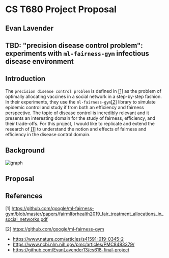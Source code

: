 # CS T680 Project Proposal
## Evan Lavender
## TBD: "precision disease control problem": experiments with `ml-fairness-gym` infectious disease environment

## Introduction
The `precision disease control problem` is defined in [[1]](#1) as the problem of optimally allocating vaccines in a social network in a step-by-step fashion.
In their experiments, they use the `ml-fairness-gym`[[2]](#2) library to simulate epidemic control and study if from both an efficiency and fairness perspective.
The topic of disease control is incredibly relevant and it presents an interesting domain for the study of fairness, efficiency, and their trade-offs.
For this project, I would like to replicate and extend the research of [[1]](#1) to understand the notion and effects of fairness and efficiency in the disease control domain.

## Background
![graph](./11-Figure8-1.png")

## Proposal

## References
<a id="1">[1]</a>
https://github.com/google/ml-fairness-gym/blob/master/papers/fairmlforhealth2019_fair_treatment_allocations_in_social_networks.pdf

<a id="2">[2]</a>
https://github.com/google/ml-fairness-gym



- https://www.nature.com/articles/s41591-019-0345-2
- https://www.ncbi.nlm.nih.gov/pmc/articles/PMC8483379/
- https://github.com/EvanLavender13/cs618-final-project
